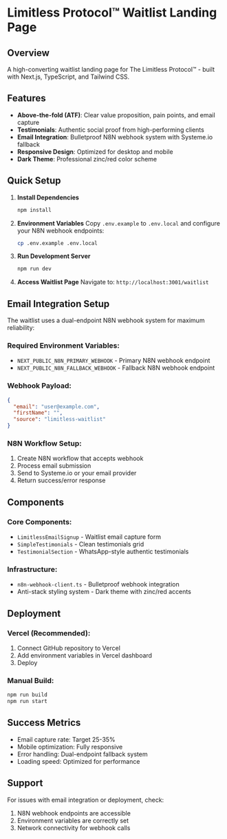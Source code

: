 # Limitless Protocol™ Waitlist Landing Page

## Overview
A high-converting waitlist landing page for The Limitless Protocol™ - built with Next.js, TypeScript, and Tailwind CSS.

## Features
- **Above-the-fold (ATF)**: Clear value proposition, pain points, and email capture
- **Testimonials**: Authentic social proof from high-performing clients
- **Email Integration**: Bulletproof N8N webhook system with Systeme.io fallback
- **Responsive Design**: Optimized for desktop and mobile
- **Dark Theme**: Professional zinc/red color scheme

## Quick Setup

1. **Install Dependencies**
   ```bash
   npm install
   ```

2. **Environment Variables**
   Copy `.env.example` to `.env.local` and configure your N8N webhook endpoints:
   ```bash
   cp .env.example .env.local
   ```

3. **Run Development Server**
   ```bash
   npm run dev
   ```

4. **Access Waitlist Page**
   Navigate to: `http://localhost:3001/waitlist`

## Email Integration Setup

The waitlist uses a dual-endpoint N8N webhook system for maximum reliability:

### Required Environment Variables:
- `NEXT_PUBLIC_N8N_PRIMARY_WEBHOOK` - Primary N8N webhook endpoint
- `NEXT_PUBLIC_N8N_FALLBACK_WEBHOOK` - Fallback N8N webhook endpoint

### Webhook Payload:
```json
{
  "email": "user@example.com",
  "firstName": "",
  "source": "limitless-waitlist"
}
```

### N8N Workflow Setup:
1. Create N8N workflow that accepts webhook
2. Process email submission
3. Send to Systeme.io or your email provider
4. Return success/error response

## Components

### Core Components:
- `LimitlessEmailSignup` - Waitlist email capture form
- `SimpleTestimonials` - Clean testimonials grid
- `TestimonialSection` - WhatsApp-style authentic testimonials

### Infrastructure:
- `n8n-webhook-client.ts` - Bulletproof webhook integration
- Anti-stack styling system - Dark theme with zinc/red accents

## Deployment

### Vercel (Recommended):
1. Connect GitHub repository to Vercel
2. Add environment variables in Vercel dashboard
3. Deploy

### Manual Build:
```bash
npm run build
npm run start
```

## Success Metrics
- Email capture rate: Target 25-35%
- Mobile optimization: Fully responsive
- Error handling: Dual-endpoint fallback system
- Loading speed: Optimized for performance

## Support
For issues with email integration or deployment, check:
1. N8N webhook endpoints are accessible
2. Environment variables are correctly set
3. Network connectivity for webhook calls
